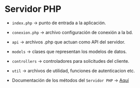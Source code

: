 # Servidor PHP

- `index.php` &rightarrow; punto de entrada a la aplicación.

- `conexion.php` &rightarrow; archivo configuración de conexión a la bd.

- `api` &rightarrow; archivos .php que actuan como API del servidor.

- `models` &rightarrow; clases que representan los modelos de datos.

- `controllers` &rightarrow; controladores para solicitudes del cliente.

- `util` &rightarrow; archivos de utilidad, funciones de autenticacion etc.
- Documentación de los métodos del ``Servidor PHP`` &rightarrow; [Aquí](https://docs.google.com/document/d/15xirvKsTvTRIrOnyu6J2p2J1VUhbQxrHXzpU8EtLHIU/edit?usp=sharing)
